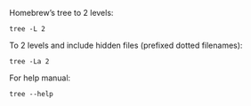 Homebrew’s tree to 2 levels:
```
tree -L 2
```

To 2 levels and include hidden files (prefixed dotted filenames):
```
tree -La 2
```

For help manual:
```
tree --help
```